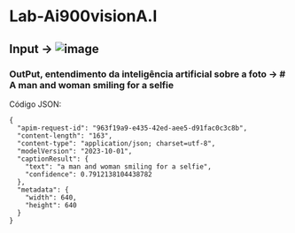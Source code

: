 # Lab-Ai900visionA.I

## Input -> ![image](https://github.com/Fostarah/labai900visionA.I/assets/111600076/156e3309-a7f3-4a0b-a805-cd672e145c0a)

### OutPut, entendimento da inteligência artificial sobre a foto -> # A man and woman smiling for a selfie

Código JSON: 
```
{
  "apim-request-id": "963f19a9-e435-42ed-aee5-d91fac0c3c8b",
  "content-length": "163",
  "content-type": "application/json; charset=utf-8",
  "modelVersion": "2023-10-01",
  "captionResult": {
    "text": "a man and woman smiling for a selfie",
    "confidence": 0.7912138104438782
  },
  "metadata": {
    "width": 640,
    "height": 640
  }
}

```
